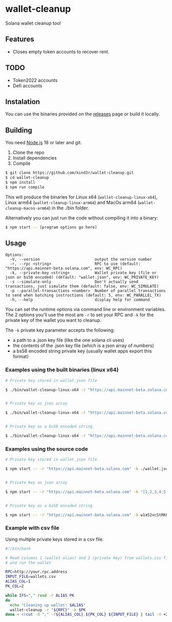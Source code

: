 # wallet-cleanup
Solana wallet cleanup tool

## Features
* Closes empty token accounts to recover rent.

## TODO
* Token2022 accounts
* Defi accounts

## Instalation

You can use the binaries provided on the [releases](https://github.com/kind3r/wallet-cleanup/releases/) page or build it locally.

## Building

You need [Node.js](https://nodejs.org/en) 18 or later and git.

1. Clone the repo
2. Install dependencies
3. Compile

```sh
$ git clone https://github.com/kind3r/wallet-cleanup.git
$ cd wallet-cleanup
$ npm install
$ npm run compile
```

This will produce the binaries for Linux x64 (`wallet-cleanup-linux-x64`), Linux arm64 (`wallet-cleanup-linux-arm64`) and MacOs arm64 (`wallet-cleanup-macos-arm64`) in the ./bin folder.

Alternatively you can just run the code without compiling it into a binary:
```sh
$ npm start -- [program options go here]
```

## Usage

```
Options:
  -V, --version                        output the version number
  -r, --rpc <string>                   RPC to use (default: "https://api.mainnet-beta.solana.com", env: WC_RPC)
  -k, --private-key <string>           Wallet private key (file or json or bs58 encoded) (default: "wallet.json", env: WC_PRIVATE_KEY)
  -s --simulate-only                   Don't actually send transactions, just simulate them (default: false, env: WC_SIMULATE)
  -p --parallel-transactions <number>  Number of parallel transactions to send when batching instructions (default: 5, env: WC_PARALLEL_TX)
  -h, --help                           display help for command

```

You can set the runtime options via command line or environment variables. The 2 options you'll use the most are `-r` to set your RPC and `-k` for the private key of the wallet you want to cleanup.

The `-k` private key parameter accepts the following:
- a path to a .json key file (like the one solana cli uses)
- the contents of the .json key file (which is a json array of numbers)
- a bs58 encoded string private key (usually wallet apps export this format)

### Examples using the built binaries (linux x64)
```sh
# Private key stored in wallet.json file

$ ./bin/wallet-cleanup-linux-x64 -r "https://api.mainnet-beta.solana.com" -k ./wallet.json


# Private key as json array

$ ./bin/wallet-cleanup-linux-x64 -r "https://api.mainnet-beta.solana.com" -k "[1,2,3,4,5,6,7...]"


# Private key as a bs58 encoded string

$ ./bin/wallet-cleanup-linux-x64 -r "https://api.mainnet-beta.solana.com" -k w1a52xcStRKCHEEnbd...
```

### Examples using the source code
```sh
# Private key stored in wallet.json file

$ npm start -- -r "https://api.mainnet-beta.solana.com" -k ./wallet.json


# Private key as json array

$ npm start -- -r "https://api.mainnet-beta.solana.com" -k "[1,2,3,4,5,6,7...]"


# Private key as a bs58 encoded string

$ npm start -- -r "https://api.mainnet-beta.solana.com" -k w1a52xcStRKCHEEnbd...
```

### Example with csv file

Using multiple private keys stored in a csv file.

```sh
#!/bin/bash

# Read columns 1 (wallet alias) and 2 (private key) from wallets.csv file
# and run the wallet 

RPC=http://your.rpc.address
INPUT_FILE=wallets.csv
ALIAS_COL=1
PK_COL=2

while IFS="," read -r ALIAS PK
do
  echo "Cleaning up wallet: $ALIAS"
  wallet-cleanup -r "${RPC}" -k $PK
done < <(cut -d "," -f${ALIAS_COL},${PK_COL} ${INPUT_FILE} | tail -n +2)
```
